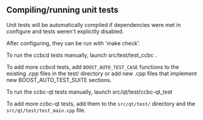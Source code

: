 Compiling/running unit tests
------------------------------------

Unit tests will be automatically compiled if dependencies were met in configure
and tests weren't explicitly disabled.

After configuring, they can be run with 'make check'.

To run the ccbcd tests manually, launch src/test/test_ccbc .

To add more ccbcd tests, add `BOOST_AUTO_TEST_CASE` functions to the existing
.cpp files in the test/ directory or add new .cpp files that
implement new BOOST_AUTO_TEST_SUITE sections.

To run the ccbc-qt tests manually, launch src/qt/test/ccbc-qt_test

To add more ccbc-qt tests, add them to the `src/qt/test/` directory and
the `src/qt/test/test_main.cpp` file.
